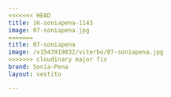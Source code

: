 ```yaml
---
<<<<<<< HEAD
title: 16-soniapena-1143
image: 07-soniapena.jpg
=======
title: 07-soniapena
image: /v1543919832/viterbo/07-soniapena.jpg
>>>>>>> cloudinary major fix
brand: Sonia-Pena
layout: vestito

---
```

